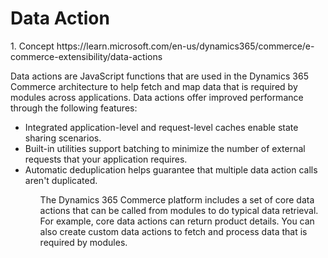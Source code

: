 <h1> Data Action</h1>
1. Concept
   https://learn.microsoft.com/en-us/dynamics365/commerce/e-commerce-extensibility/data-actions<br/>
   <p>
  Data actions are JavaScript functions that are used in the Dynamics 365 Commerce architecture to help fetch and map data that is required by modules across applications.
  Data actions offer improved performance through the following features:
<ul>
  <li>Integrated application-level and request-level caches enable state sharing scenarios.</li>
  <li>Built-in utilities support batching to minimize the number of external requests that your application requires.</li>
  <li>Automatic deduplication helps guarantee that multiple data action calls aren't duplicated.</li>
<ul>
  The Dynamics 365 Commerce platform includes a set of core data actions that can be called from modules to do typical data retrieval. For example, core data actions can return product details. You can also create custom data actions to fetch and process data that is required by modules. </p>
